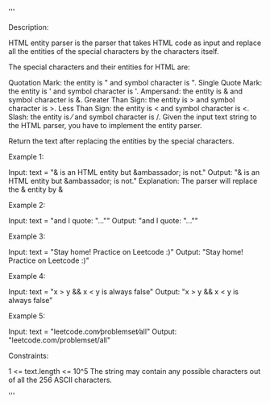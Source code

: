'''

Description:

HTML entity parser is the parser that takes HTML code as input and replace all the entities of the special characters by the characters itself.

The special characters and their entities for HTML are:

Quotation Mark: the entity is &quot; and symbol character is ".
Single Quote Mark: the entity is &apos; and symbol character is '.
Ampersand: the entity is &amp; and symbol character is &.
Greater Than Sign: the entity is &gt; and symbol character is >.
Less Than Sign: the entity is &lt; and symbol character is <.
Slash: the entity is &frasl; and symbol character is /.
Given the input text string to the HTML parser, you have to implement the entity parser.

Return the text after replacing the entities by the special characters.

 

Example 1:

Input: text = "&amp; is an HTML entity but &ambassador; is not."
Output: "& is an HTML entity but &ambassador; is not."
Explanation: The parser will replace the &amp; entity by &



Example 2:

Input: text = "and I quote: &quot;...&quot;"
Output: "and I quote: \"...\""



Example 3:

Input: text = "Stay home! Practice on Leetcode :)"
Output: "Stay home! Practice on Leetcode :)"



Example 4:

Input: text = "x &gt; y &amp;&amp; x &lt; y is always false"
Output: "x > y && x < y is always false"



Example 5:

Input: text = "leetcode.com&frasl;problemset&frasl;all"
Output: "leetcode.com/problemset/all"
 

Constraints:

1 <= text.length <= 10^5
The string may contain any possible characters out of all the 256 ASCII characters.

'''